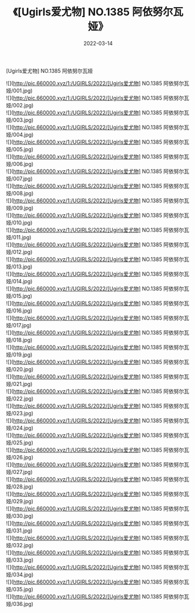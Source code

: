 ﻿---
layout: post
title:  《[Ugirls爱尤物] NO.1385 阿依努尔瓦娅》
date:   2022-03-14
img: http://pic.660000.xyz/1:/UGIRLS/2022/[Ugirls爱尤物] NO.1385 阿依努尔瓦娅/000.jpg
categories: [美女, 清纯, 唯美]
---

[Ugirls爱尤物] NO.1385 阿依努尔瓦娅

 ![](http://pic.660000.xyz/1:/UGIRLS/2022/[Ugirls爱尤物] NO.1385 阿依努尔瓦娅/001.jpg) <br>![](http://pic.660000.xyz/1:/UGIRLS/2022/[Ugirls爱尤物] NO.1385 阿依努尔瓦娅/002.jpg) <br>![](http://pic.660000.xyz/1:/UGIRLS/2022/[Ugirls爱尤物] NO.1385 阿依努尔瓦娅/003.jpg) <br>![](http://pic.660000.xyz/1:/UGIRLS/2022/[Ugirls爱尤物] NO.1385 阿依努尔瓦娅/004.jpg) <br>![](http://pic.660000.xyz/1:/UGIRLS/2022/[Ugirls爱尤物] NO.1385 阿依努尔瓦娅/005.jpg) <br>![](http://pic.660000.xyz/1:/UGIRLS/2022/[Ugirls爱尤物] NO.1385 阿依努尔瓦娅/006.jpg) <br>![](http://pic.660000.xyz/1:/UGIRLS/2022/[Ugirls爱尤物] NO.1385 阿依努尔瓦娅/007.jpg) <br>![](http://pic.660000.xyz/1:/UGIRLS/2022/[Ugirls爱尤物] NO.1385 阿依努尔瓦娅/008.jpg) <br>![](http://pic.660000.xyz/1:/UGIRLS/2022/[Ugirls爱尤物] NO.1385 阿依努尔瓦娅/009.jpg) <br>![](http://pic.660000.xyz/1:/UGIRLS/2022/[Ugirls爱尤物] NO.1385 阿依努尔瓦娅/010.jpg) <br>![](http://pic.660000.xyz/1:/UGIRLS/2022/[Ugirls爱尤物] NO.1385 阿依努尔瓦娅/011.jpg) <br>![](http://pic.660000.xyz/1:/UGIRLS/2022/[Ugirls爱尤物] NO.1385 阿依努尔瓦娅/012.jpg) <br>![](http://pic.660000.xyz/1:/UGIRLS/2022/[Ugirls爱尤物] NO.1385 阿依努尔瓦娅/013.jpg) <br>![](http://pic.660000.xyz/1:/UGIRLS/2022/[Ugirls爱尤物] NO.1385 阿依努尔瓦娅/014.jpg) <br>![](http://pic.660000.xyz/1:/UGIRLS/2022/[Ugirls爱尤物] NO.1385 阿依努尔瓦娅/015.jpg) <br>![](http://pic.660000.xyz/1:/UGIRLS/2022/[Ugirls爱尤物] NO.1385 阿依努尔瓦娅/016.jpg) <br>![](http://pic.660000.xyz/1:/UGIRLS/2022/[Ugirls爱尤物] NO.1385 阿依努尔瓦娅/017.jpg) <br>![](http://pic.660000.xyz/1:/UGIRLS/2022/[Ugirls爱尤物] NO.1385 阿依努尔瓦娅/018.jpg) <br>![](http://pic.660000.xyz/1:/UGIRLS/2022/[Ugirls爱尤物] NO.1385 阿依努尔瓦娅/019.jpg) <br>![](http://pic.660000.xyz/1:/UGIRLS/2022/[Ugirls爱尤物] NO.1385 阿依努尔瓦娅/020.jpg) <br>![](http://pic.660000.xyz/1:/UGIRLS/2022/[Ugirls爱尤物] NO.1385 阿依努尔瓦娅/021.jpg) <br>![](http://pic.660000.xyz/1:/UGIRLS/2022/[Ugirls爱尤物] NO.1385 阿依努尔瓦娅/022.jpg) <br>![](http://pic.660000.xyz/1:/UGIRLS/2022/[Ugirls爱尤物] NO.1385 阿依努尔瓦娅/023.jpg) <br>![](http://pic.660000.xyz/1:/UGIRLS/2022/[Ugirls爱尤物] NO.1385 阿依努尔瓦娅/024.jpg) <br>![](http://pic.660000.xyz/1:/UGIRLS/2022/[Ugirls爱尤物] NO.1385 阿依努尔瓦娅/025.jpg) <br>![](http://pic.660000.xyz/1:/UGIRLS/2022/[Ugirls爱尤物] NO.1385 阿依努尔瓦娅/026.jpg) <br>![](http://pic.660000.xyz/1:/UGIRLS/2022/[Ugirls爱尤物] NO.1385 阿依努尔瓦娅/027.jpg) <br>![](http://pic.660000.xyz/1:/UGIRLS/2022/[Ugirls爱尤物] NO.1385 阿依努尔瓦娅/028.jpg) <br>![](http://pic.660000.xyz/1:/UGIRLS/2022/[Ugirls爱尤物] NO.1385 阿依努尔瓦娅/029.jpg) <br>![](http://pic.660000.xyz/1:/UGIRLS/2022/[Ugirls爱尤物] NO.1385 阿依努尔瓦娅/030.jpg) <br>![](http://pic.660000.xyz/1:/UGIRLS/2022/[Ugirls爱尤物] NO.1385 阿依努尔瓦娅/031.jpg) <br>![](http://pic.660000.xyz/1:/UGIRLS/2022/[Ugirls爱尤物] NO.1385 阿依努尔瓦娅/032.jpg) <br>![](http://pic.660000.xyz/1:/UGIRLS/2022/[Ugirls爱尤物] NO.1385 阿依努尔瓦娅/033.jpg) <br>![](http://pic.660000.xyz/1:/UGIRLS/2022/[Ugirls爱尤物] NO.1385 阿依努尔瓦娅/034.jpg) <br>![](http://pic.660000.xyz/1:/UGIRLS/2022/[Ugirls爱尤物] NO.1385 阿依努尔瓦娅/035.jpg) <br>![](http://pic.660000.xyz/1:/UGIRLS/2022/[Ugirls爱尤物] NO.1385 阿依努尔瓦娅/036.jpg) <br>